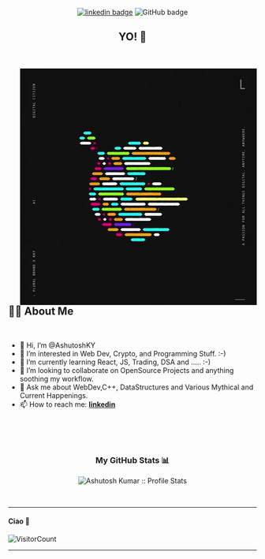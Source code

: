<div align="center">
  
[![linkedin badge](https://img.shields.io/badge/AshutoshKY-30302f?style=flat&logo=linkedin)](https://www.linkedin.com/in/ashutosh-kumar-yadav/)
![GitHub badge](https://img.shields.io/github/followers/AshutoshKY?style=social)

<h2> YO! 🤟</h2>

</div>

<br>
<br>

<img align="right" src="./giphy.webp"/>

<br>
<br>
<br>
<br>

## 🙋‍♂️ About Me
<br>

- 👋 Hi, I’m @AshutoshKY
- 👀 I’m interested in Web Dev, Crypto, and Programming Stuff. :-)
- 🌱 I’m currently learning React, JS, Trading, DSA and ..... :-)
- 💞️ I’m looking to collaborate on OpenSource Projects and anything soothing my workflow.
- 💬 Ask me about WebDev,C++, DataStructures and Various Mythical and Current Happenings.
- 📫 How to reach me: **[linkedin](https://www.linkedin.com/in/ashutosh-kumar-yadav-40b322126/)**

<br>
<br>
<br>

<h3 align="center">My GitHub Stats 📊 </h3>
<p align="center">
  <img height="180em" src="https://github-readme-stats.vercel.app/api?username=AshutoshKY&theme=tokyonight&show_icons=true&hide_border=true&count_private=true" alt="Ashutosh Kumar :: Profile Stats" />
</p>
<br>

-----

#### Ciao 👋 <br>
![VisitorCount](https://profile-counter.glitch.me/AshutoshKY/count.svg)


---



